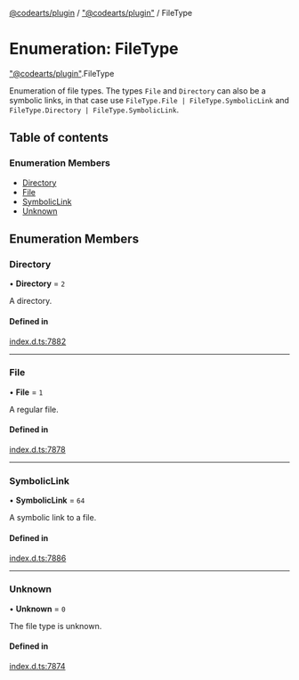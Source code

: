 [@codearts/plugin](../README.md) / ["@codearts/plugin"](../modules/_codearts_plugin_.md) / FileType

# Enumeration: FileType

["@codearts/plugin"](../modules/_codearts_plugin_.md).FileType

Enumeration of file types. The types `File` and `Directory` can also be
a symbolic links, in that case use `FileType.File | FileType.SymbolicLink` and
`FileType.Directory | FileType.SymbolicLink`.

## Table of contents

### Enumeration Members

- [Directory](codearts_plugin_.FileType.md#directory)
- [File](codearts_plugin_.FileType.md#file)
- [SymbolicLink](codearts_plugin_.FileType.md#symboliclink)
- [Unknown](codearts_plugin_.FileType.md#unknown)

## Enumeration Members

### Directory

• **Directory** = ``2``

A directory.

#### Defined in

[index.d.ts:7882](https://github.com/xyz-fish/cloudide-plugin-api/blob/9927cd6/index.d.ts#L7882)

___

### File

• **File** = ``1``

A regular file.

#### Defined in

[index.d.ts:7878](https://github.com/xyz-fish/cloudide-plugin-api/blob/9927cd6/index.d.ts#L7878)

___

### SymbolicLink

• **SymbolicLink** = ``64``

A symbolic link to a file.

#### Defined in

[index.d.ts:7886](https://github.com/xyz-fish/cloudide-plugin-api/blob/9927cd6/index.d.ts#L7886)

___

### Unknown

• **Unknown** = ``0``

The file type is unknown.

#### Defined in

[index.d.ts:7874](https://github.com/xyz-fish/cloudide-plugin-api/blob/9927cd6/index.d.ts#L7874)
